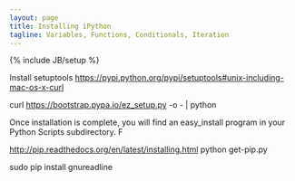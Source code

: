 ```yaml
---
layout: page
title: Installing iPython
tagline: Variables, Functions, Conditionals, Iteration
---
```

{% include JB/setup %}


Install setuptools
https://pypi.python.org/pypi/setuptools#unix-including-mac-os-x-curl

curl https://bootstrap.pypa.io/ez_setup.py -o - | python

Once installation is complete, you will find an easy_install program in your Python Scripts subdirectory. F



http://pip.readthedocs.org/en/latest/installing.html
python get-pip.py


sudo pip install gnureadline